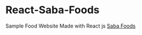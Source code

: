 # React-Saba-Foods
Sample Food Website Made with React js
<a href="https://admirable-tartufo-0ff0e6.netlify.app/" target="_blank">Saba Foods</a>
